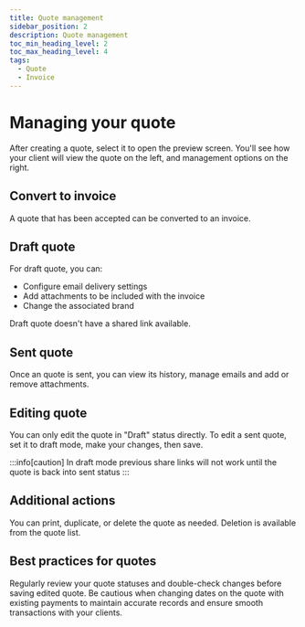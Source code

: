 ```yaml
---
title: Quote management
sidebar_position: 2
description: Quote management
toc_min_heading_level: 2
toc_max_heading_level: 4
tags:
  - Quote
  - Invoice
---
```


# Managing your quote

After creating a quote, select it to open the preview screen. You'll see how your client will view the quote on the left, and management options on the right.

## Convert to invoice

A quote that has been accepted can be converted to an invoice.

## Draft quote

For draft quote, you can:

- Configure email delivery settings
- Add attachments to be included with the invoice
- Change the associated brand

Draft quote doesn't have a shared link available.

## Sent quote

Once an quote is sent, you can view its history, manage emails and add or remove attachments.

## Editing quote

You can only edit the quote in "Draft" status directly. To edit a sent quote, set it to draft mode, make your changes, then save.

:::info[caution]
In draft mode previous share links will not work until the quote is back into sent status
:::

## Additional actions

You can print, duplicate, or delete the quote as needed. Deletion is available from the quote list.

## Best practices for quotes

Regularly review your quote statuses and double-check changes before saving edited quote. Be cautious when changing dates on the quote with existing payments to maintain accurate records and ensure smooth transactions with your clients.

